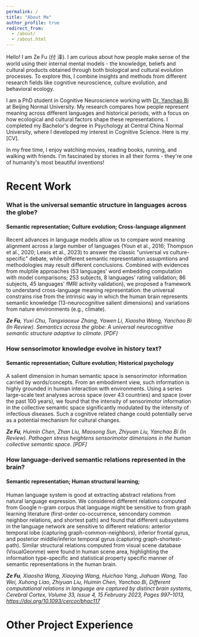 ```yaml
---
permalink: /
title: "About Me"
author_profile: true
redirect_from: 
  - /about/
  - /about.html
---
```

Hello! I am Ze Fu (付 泽). I am curious about how people make sense of the world using their internal mental models - the knowledge, beliefs and cultural products obtained through both biological and cultural evolution processes. To explore this, I combine insights and methods from different research fields like cognitive neuroscience, culture evolution, and behavioral ecology. 

I am a PhD student in Cognitive Neuroscience working with [Dr. Yanchao Bi](https://bilab.bnu.edu.cn/people.html) at Beijing Normal University. My research compares how people represent meaning across different languages and historical periods, with a focus on how ecological and cultural factors shape these representations. I completed my Bachelor's degree in Psychology at Central China Normal University, where I developed my interest in Cognitive Science. Here is my [CV]. 

In my free time, I enjoy watching movies, reading books, running, and walking with friends. I'm fascinated by stories in all their forms - they're one of humanity's most beautiful inventions!

Recent Work
======
### What is the universal semantic structure in languages across the globe?
#### Semantic representation; Culture evolution; Cross-language alignment
Recent advances in language models allow us to compare word meaning alignment across a large number of languages (Youn et al., 2016; Thompson et al., 2020; Lewis et al., 2023) to answer the classic "universal vs culture-specific" debate, while different semantic representation assupmtions and methodologies may result different conclusions. Combined with evidences from mulptile approaches (53 languages' word embedding computation with model comparisons; 253 subjects, 8 languages' rating validation; 86 subjects, 45 languages' fMRI activity validation), we proposed a framework to understand cross-language meaning representation: the universal constrains rise from the intrinsic way in which the human brain represents semantic knowledge (13-neurocognitive salient dimensions) and variations from nature environments (e.g., climate).  

*__Ze Fu__, Yuxi Chu, Tangxiaoxue Zhang, Yawen Li, Xiaosha Wang, Yanchao Bi (In Review). Semantics across the globe: A universal neurocognitive semantic structure adaptive to climate. [PDF]*

### How sensorimotor knowledge evolve in history text?
#### Semantic representation; Culture evolution; Historical psychology
A salient dimension in human semantic space is sensorimotor information carried by words/concepts. From an embodiment view, such information is highly grounded in human interaction with environments. Using a series large-scale text analyses across space (over 43 countries) and space (over the past 100 years), we found that the intensity of sensorimotor information in the collective semantic space significantly modulated by the intensity of infectious diseases. Such a cognitive related change could potentially serve as a potential mechanism for cultural changes.

*__Ze Fu__, Huimin Chen, Zhan Liu, Maosong Sun, Zhiyuan Liu, Yanchao Bi (In Review). Pathogen stress heightens sensorimotor dimensions in the human collective semantic space. [PDF]* 

### How language-derived semantic relations represented in the brain?
#### Semantic representation; Human structural learning; 
Human language system is good at extracting abstract relations from natural language expression. We considered different relations computed from Google n-gram corpus that language might be sensitive to from graph learning literature (first-order co-occurrence, sencondary common neighbor relations, and shortest path) and found that different subsystems in the language network are sensitive to different relations: anterior temporal lobe (capturing graph-common-neighbors), inferior frontal gyrus, and posterior middle/inferior temporal gyrus (capturing graph-shortest-path). Similar structural relations computed from visual scene database (VisualGeonme) were found in human scene area, highlighting the information type-specific and statistical property specific manner of semantic representations in the human brain.

*__Ze Fu__, Xiaosha Wang, Xiaoying Wang, Huichao Yang, Jiahuan Wang, Tao Wei, Xuhong Liao, Zhiyuan Liu, Huimin Chen, Yanchao Bi, Different computational relations in language are captured by distinct brain systems, Cerebral Cortex, Volume 33, Issue 4, 15 February 2023, Pages 997–1013, https://doi.org/10.1093/cercor/bhac117* 

Other Project Experience
======

